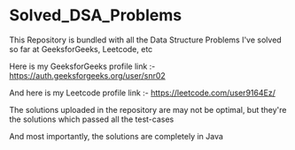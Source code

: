 # Solved_DSA_Problems
This Repository is bundled with all the Data Structure Problems I've solved so far at GeeksforGeeks, Leetcode, etc

Here is my GeeksforGeeks profile link :- https://auth.geeksforgeeks.org/user/snr02

And here is my Leetcode profile link :- https://leetcode.com/user9164Ez/

The solutions uploaded in the repository are may not be optimal, but they're the solutions which passed all the test-cases 

And most importantly, the solutions are completely in Java
